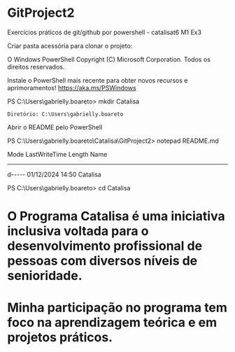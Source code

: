 # GitProject2
Exercícios práticos de git/github por powershell - catalisat6 M1 Ex3



Criar pasta acessória para clonar o projeto:

O Windows PowerShell
Copyright (C) Microsoft Corporation. Todos os direitos reservados.

Instale o PowerShell mais recente para obter novos recursos e aprimoramentos! https://aka.ms/PSWindows

PS C:\Users\gabrielly.boareto> mkdir Catalisa


    Diretório: C:\Users\gabrielly.boareto



Abrir o README pelo PowerShell

PS C:\Users\gabrielly.boareto\Catalisa\GitProject2> notepad README.md





Mode                 LastWriteTime         Length Name
----                 -------------         ------ ----
d-----        01/12/2024     14:50                Catalisa


PS C:\Users\gabrielly.boareto> cd Catalisa

# O Programa Catalisa é uma iniciativa inclusiva voltada para o desenvolvimento profissional de pessoas com diversos níveis de senioridade. 

# Minha participação no programa tem foco na aprendizagem teórica e em projetos práticos. 

